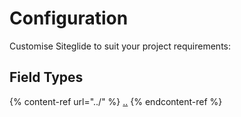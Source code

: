 # Configuration

Customise Siteglide to suit your project requirements:

## Field Types

{% content-ref url="../" %}
[..](../)
{% endcontent-ref %}
